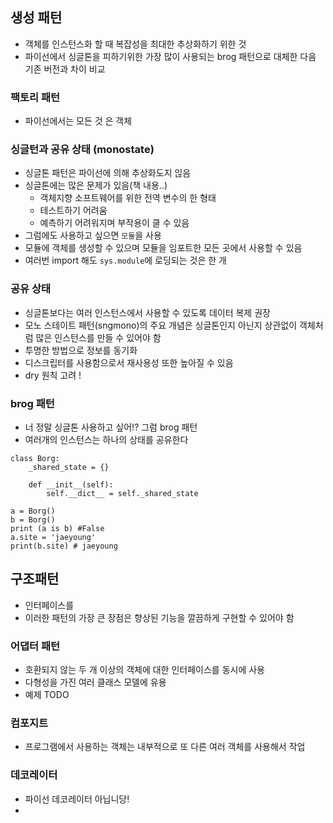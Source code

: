 ## 생성 패턴
- 객체를 인스턴스화 할 때 복잡성을 최대한 추상화하기 위한 것
- 파이선에서 싱글톤을 피하기위한 가장 많이 사용되는 brog 패턴으로 대체한 다음 기존 버전과 차이 비교

### 팩토리 패턴
- 파이선에서는 모든 것 은 객체

### 싱글턴과 공유 상태 (monostate)
- 싱글톤 패턴은 파이선에 의해 추상화도지 읺음
- 싱글톤에는 많은 문제가 있음(책 내용..)
  - 객체지향 소프트웨어를 위한 전역 변수의 한 형태
  - 테스트하기 어려움 
  - 예측하기 어려워지며 부작용이 클 수 있음
- 그럼에도 사용하고 싶으면 `모듈`을 사용
- 모듈에 객체를 생성할 수 있으며 모듈을 임포트한 모든 곳에서 사용할 수 있음
- 여러번 import 해도 `sys.module`에 로딩되는 것은 한 개

### 공유 상태
- 싱글톤보다는 여러 인스턴스에서 사용할 수 있도록 데이터 복제 권장
- 모노 스테이트 패턴(sngmono)의 주요 개념은 싱글톤인지 아닌지 상관없이 객체처럼 많은 인스턴스를 만들 수 있어야 함
- 투명한 방법으로 정보를 동기화
- 디스크립터를 사용함으로서 재사용성 또한 높아질 수 있음
- dry 원칙 고려 !

### brog 패턴
- 너 정말 싱글톤 사용하고 싶어!? 그럼 brog 패턴
- 여러개의 인스턴스는 하나의 상태를 공유한다
```python3
class Borg:
    _shared_state = {}

    def __init__(self):
        self.__dict__ = self._shared_state

a = Borg()
b = Borg()
print (a is b) #False
a.site = 'jaeyoung'
print(b.site) # jaeyoung
```

## 구조패턴
- 인터페이스를 
- 이러한 패턴의 가장 큰 장점은 향상된 기능을 깔끔하게 구현할 수 있어야 함

### 어댑터 패턴
- 호환되지 않는 두 개 이상의 객체에 대한 인터페이스를 동시에 사용
- 다형성을 가진 여러 클래스 모델에 유용
- 예제 TODO

### 컴포지트
- 프로그램에서 사용하는 객체는 내부적으로 또 다른 여러 객체를 사용해서 작업

### 데코레이터
- 파이선 데코레이터 아닙니당!
- 